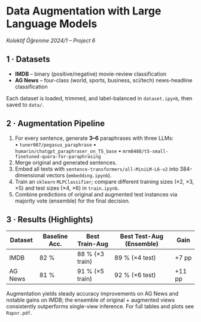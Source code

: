 # Data Augmentation with Large Language Models  
*Kolektif Öğrenme 2024/1 – Project 6*

## 1 · Datasets  
* **IMDB** – binary (positive/negative) movie-review classification  
* **AG News** – four-class (world, sports, business, sci/tech) news-headline classification  

Each dataset is loaded, trimmed, and label-balanced in `dataset.ipynb`, then saved to `data/`.

## 2 · Augmentation Pipeline  
1. For every sentence, generate **3–6** paraphrases with three LLMs:  
   • `tuner007/pegasus_paraphrase` • `humarin/chatgpt_paraphraser_on_T5_base` • `mrm8488/t5-small-finetuned-quora-for-paraphrasing`  
2. Merge original and generated sentences.  
3. Embed all texts with `sentence-transformers/all-MiniLM-L6-v2` into 384-dimensional vectors (`embedding.ipynb`).  
4. Train an `sklearn` `MLPClassifier`; compare different training sizes (×2, ×3, ×5) and test sizes (×4, ×6) in `train.ipynb`.  
5. Combine predictions of original and augmented test instances via majority vote (ensemble) for the final decision.

## 3 · Results (Highlights)  
| Dataset  | Baseline Acc. | Best Train-Aug | Best Test-Aug (Ensemble) | Gain |
|----------|---------------|---------------|--------------------------|------|
| IMDB     | 82 %          | 88 % (×3 train) | 89 % (×4 test)          | +7 pp |
| AG News  | 81 %          | 91 % (×5 train) | 92 % (×6 test)          | +11 pp |

Augmentation yields steady accuracy improvements on AG News and notable gains on IMDB; the ensemble of original + augmented views consistently outperforms single-view inference. For full tables and plots see `Rapor.pdf`.
